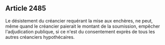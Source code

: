 Article 2485
----
Le désistement du créancier requérant la mise aux enchères, ne peut, même quand
le créancier paierait le montant de la soumission, empêcher l'adjudication
publique, si ce n'est du consentement exprès de tous les autres créanciers
hypothécaires.
